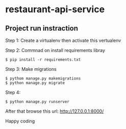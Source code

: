 # restaurant-api-service

## Project run instraction 


Step 1: 
Create a virtualenv then activate this vertualenv 


Step 2: 
Commnad on install requirements libray
``` 
$ pip install -r requirements.txt 
```


Step 3:
Make migrations
```
$ pythom manage.py makemigrations
$ python manage.py migrate

```

Step 4:
``` 
$ python manage.py runserver
```

After that browse this url: http://127.0.0.1:8000/


Happy coding

